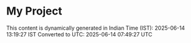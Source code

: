 # My Project

This content is dynamically generated in Indian Time (IST): 2025-06-14 13:19:27 IST
Converted to UTC: 2025-06-14 07:49:27 UTC
